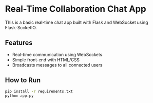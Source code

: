 # Real-Time Collaboration Chat App

This is a basic real-time chat app built with Flask and WebSocket using Flask-SocketIO.

## Features
- Real-time communication using WebSockets
- Simple front-end with HTML/CSS
- Broadcasts messages to all connected users

## How to Run

```bash
pip install -r requirements.txt
python app.py
